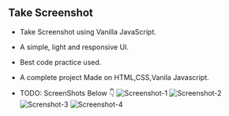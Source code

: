 ## Take Screenshot

- Take Screenshot using Vanilla JavaScript.
- A simple, light and responsive UI.
- Best code practice used.
- A complete project Made on HTML,CSS,Vanila Javascript.

- TODO: ScreenShots Below 👇
![Screenshot-1](https://user-images.githubusercontent.com/102934270/209439287-242388e6-3021-41ed-8879-e250a1e3c027.jpg)
![Screenshot-2](https://user-images.githubusercontent.com/102934270/209439375-f10ef45e-7351-471e-b4f8-5e749d6963ea.jpg)
![Screnshot-3](https://user-images.githubusercontent.com/102934270/209439385-7250f0ce-2760-4c80-b492-29d25670bfe7.jpg)
![Screenshot-4](https://user-images.githubusercontent.com/102934270/209439389-055f7e83-d100-4052-bf91-c4840209b5e9.jpg)
